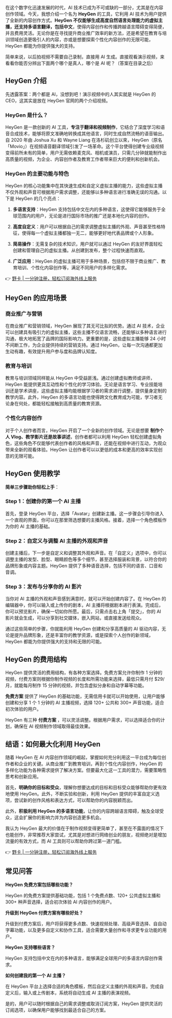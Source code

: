 在这个数字化迅速发展的时代，AI 技术已成为不可或缺的一部分，尤其是在内容创作领域。今天，我想介绍一个名为 **HeyGen** 的工具，它利用 AI 技术为用户提供了全新的内容创作方式。**HeyGen 不仅能够生成高度自然语言处理能力的虚拟主播，还支持多语言翻译，包括中文**，使得内容创作和传播跨越语言障碍变得简便，并且费用灵活。无论你是在寻找提升商业推广效率的新方法，还是希望在教育与培训领域创造更吸引人的内容，亦或是想要探索个性化内容创作的无限可能，HeyGen 都能为你提供强大的支持。

简单来说，以后拍视频不需要自己录制，直接用 AI 生成。直接观看演示视频，来看看你能否分辨出下面两个哪个是真人，哪个是 AI 呢？（答案在目录之后）

## HeyGen 介绍

先透露答案：两个都是 AI，没想到吧！演示视频中的人其实就是 HeyGen 的 CEO，这其实是放在 HeyGen 官网的两个介绍视频。

### HeyGen 是什么？

HeyGen 是一款创新的 AI 工具，**专注于翻译和视频制作**，它结合了深度学习和语音合成技术，能够将原文准确地转换成其他语言，同时生成自然流畅的语音输出。自 2020 年由 Joshua Xu 和 Wayne Liang 在洛杉矶创立以來，HeyGen（原名「Movio」）在视频语音翻译领域引发了一场革命。这个平台使得创建专业级视频变得前所未有的简单，用户无需依赖麦克风、相机或演员，只需几分钟就能制作出高质量的视频，为企业、内容创作者及教育工作者带来巨大的便利和创新机会。

### HeyGen 的主要功能与特色

HeyGen 的核心功能集中在其快速生成和自定义虚拟主播的能力，这些虚拟主播不仅外观和声音可根据用户需求调整，还能够以多种语言进行准确无误的沟通。以下是 HeyGen 的几个亮点：

1. **多语言支持**：HeyGen 支持包括中文在内的多种语言，这使得它能够服务于全球范围内的用户，无论是进行国际市场的推广还是本地化内容的创作。
   
2. **高度自定义**：用户可以根据自己的需求调整虚拟主播的外观、声音甚至性格特征，使得每一个虚拟主播都独一无二，能够更好地代表品牌或个人形象。
   
3. **简易操作**：无需复杂的技术知识，用户就可以通过 HeyGen 的友好界面轻松创建和管理自己的虚拟主播。从创建到发布，整个过程快速而直观。
   
4. **广泛应用**：HeyGen 的虚拟主播可用于多种场景，包括但不限于商业推广、教育培训、个性化内容创作等，满足不同用户的多样化需求。

👉 [野卡 | 一分钟注册，轻松订阅海外线上服务](https://bit.ly/bewildcard)

## HeyGen 的应用场景

### 商业推广与营销

在商业推广和营销领域，HeyGen 展现了其无可比拟的优势。通过 AI 技术，企业可以创建具有吸引力的虚拟主播，这些主播不仅语言流畅，还能够以多种语言进行沟通，极大地拓宽了品牌的国际影响力。更重要的是，这些虚拟主播能够 24 小时不间断工作，为企业提供持续的营销支持。通过 HeyGen，让每一次沟通都更加生动有趣，有效提升用户参与度和品牌认知度。

### 教育与培训

教育与培训领域同样能从 HeyGen 中受益匪浅。通过创建虚拟教师或讲师，HeyGen 能提供更具互动性和个性化的学习体验。无论是语言学习、专业技能培训还是学术讲座，这些虚拟主播均能根据学习者的需求进行调整，提供量身定制的教学内容。此外，HeyGen 的多语言功能也使得跨文化教育成为可能，学习者无论身在何处，都能轻松接触到高质量的教育资源。

### 个性化内容创作

对于个人创作者而言，HeyGen 开启了一个全新的创作领域。无论是想要 **制作个人 Vlog、教学影片还是故事讲述**，创作者都可以利用 HeyGen 轻松创建虚拟角色，这些角色不仅能够代表创作者的风格和声音，还能在视频中进行互动，为观众带来全新的观看体验。HeyGen 让创作者可以以更低的成本和更高的效率实现创意的无限可能。

## HeyGen 使用教学

**简单三步骤助你轻松上手**：

### Step 1：创建你的第一个 AI 主播

首先，登录 HeyGen 平台，选择「Avatar」创建新主播。这一步骤会引导你进入一个直观的界面，你可以在那里筛选想要的主播风格。接着，选择一个角色模板作为你的 AI 主播的基础。

### Step 2：自定义与调整 AI 主播的外观和声音

创建主播后，下一步是自定义和调整其外观和声音。在「自定义」选项中，你可以调整主播的发型、脸型、眼睛颜色等多个细节，甚至选择服装和背景，以符合你的品牌形象或内容主题。HeyGen 提供了多种语音选择，包括不同的语言、口音和音调。

### Step 3：发布与分享你的 AI 影片

当你对 AI 主播的外观和声音感到满意时，就可以开始创建内容了。在 HeyGen 的编辑器中，你可以输入或上传你的剧本，AI 主播将根据剧本进行表演。完成后，你可以预览影片，确保一切如你所愿。最后，只需点击右上角「提交」，你的 AI 影片就会生成，可以分享到社交媒体，嵌入网站，或直接发送给观众。

通过这些简单的步骤，你就能利用 HeyGen 创建和分享高质量的 AI 驱动内容，无论是提升品牌形象，还是丰富你的教学资源，或是探索个人创作的新领域，HeyGen 都能为你提供强大的支持和无限的可能。

## HeyGen 的费用结构

HeyGen 提供灵活的费用结构，有各种方案选择。免费方案允许你制作 1 分钟的视频，付费方案则根据你制作视频的长度和所需功能来选择，最低只需月付 $29/月，就能每月制作 15 分钟的视频，并包含虚拟分身和自动字幕等功能。

**免费方案** 提供了 HeyGen 的基础功能，无需信用卡就可以开始使用，让用户能够创建和分享 1 个 1 分钟的 AI 主播视频，选择 120+ 公共和 300+ 声音功能，适合初次体验的用户。

HeyGen 有三种 **付费方案** ，可以灵活调整。根据用户需求，可以选择适合你的计划，确保在 AI 视频制作领域取得最佳效果。

## 结语：如何最大化利用 HeyGen

随着 HeyGen 在 AI 内容创作领域的崛起，掌握如何充分利用这一平台成为每位创作者和企业的关键。从商业推广到教育培训，再到个性化内容创作，HeyGen 的多样化功能为各种需求提供了解决方案。但要最大化这一工具的潜力，需要策略性思考和创新应用。

首先，**明确你的目标和受众**，理解你想要达成的目标和目标受众能够帮助你更有效地使用 HeyGen。此外，不断实验和创新，利用 HeyGen 提供的丰富自定义选项，尝试新的创作风格和表达方式，可以帮助你的内容脱颖而出。

此外，**积极利用 HeyGen 的多语言功能**，让你的内容跨越语言障碍，触及全球受众，这会扩展你的影响力并为内容创造更多机会。

我认为 HeyGen 最大的价值在于制作视频变得更简单了，甚至在不露面的情况下也能创作，非常推荐大家尝试，尤其是对想进行网络创业的朋友，视频绝对是增加流量的有效方式，而 AI 工具则可以帮助你跨过第一道门槛。

👉 [野卡 | 一分钟注册，轻松订阅海外线上服务](https://bit.ly/bewildcard)

## 常见问答

**HeyGen 免费方案包括哪些功能？**

HeyGen 的免费方案提供基础功能，包括 1 个免费点数、120+ 公共虚拟主播和 300+ 种声音选择，适合初次体验 AI 内容创作的用户。

**升级到 HeyGen 付费方案有哪些好处？**

升级到付费方案后，用户将获得更多点数、快速视频处理、高级声音选择、自自动字幕功能，以及更多自定义和协作工具，适合需要大量创作和寻求更专业功能的用户。

**HeyGen 支持哪些语言？**

HeyGen 支持包括中文在内的多种语言，能够满足全球用户的多语言内容创作需求。

**如何创建我的第一个 AI 主播？**

在 HeyGen 平台上选择合适的角色模板，然后自定义主播的外观和声音。完成自定义后，输入或上传剧本，系统将自动生成 AI 主播的表演视频。

是的，用户可以随时根据自己的需求调整或取消订阅方案，HeyGen 提供灵活的订阅选项，以确保用户能够找到最适合自己的方案。